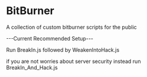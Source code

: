 # BitBurner

A collection of custom bitburner scripts for the public

---Current Recommended Setup---

Run BreakIn.js followed by WeakenIntoHack.js

if you are not worries about server security instead run BreakIn_And_Hack.js

